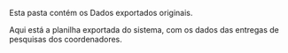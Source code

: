 Esta pasta contém os Dados exportados originais.

Aqui está a planilha exportada do sistema, com os dados das entregas de pesquisas dos coordenadores.
